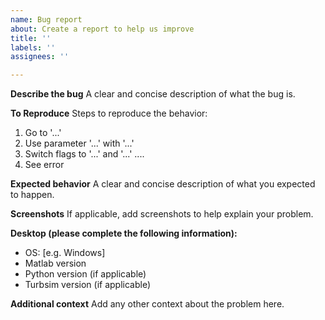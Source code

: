 ```yaml
---
name: Bug report
about: Create a report to help us improve
title: ''
labels: ''
assignees: ''

---
```


**Describe the bug**
A clear and concise description of what the bug is.

**To Reproduce**
Steps to reproduce the behavior:
1. Go to '...'
2. Use parameter '...' with '...'
3. Switch flags to '...' and '...' ....
4. See error

**Expected behavior**
A clear and concise description of what you expected to happen.

**Screenshots**
If applicable, add screenshots to help explain your problem.

**Desktop (please complete the following information):**
 - OS: [e.g. Windows]
 - Matlab version
 - Python version (if applicable)
 - Turbsim version  (if applicable)



**Additional context**
Add any other context about the problem here.
